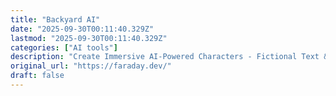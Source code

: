 ```yaml
---
title: "Backyard AI"
date: "2025-09-30T00:11:40.329Z"
lastmod: "2025-09-30T00:11:40.329Z"
categories: ["AI tools"]
description: "Create Immersive AI-Powered Characters - Fictional Text & Voice Chats With No Filters"
original_url: "https://faraday.dev/"
draft: false
---
```

